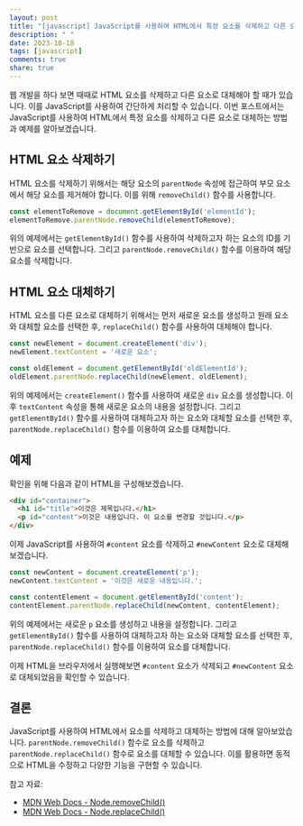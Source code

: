 ```yaml
---
layout: post
title: "[javascript] JavaScript를 사용하여 HTML에서 특정 요소를 삭제하고 다른 요소로 대체하는 방법과 예제"
description: " "
date: 2023-10-18
tags: [javascript]
comments: true
share: true
---
```


웹 개발을 하다 보면 때때로 HTML 요소를 삭제하고 다른 요소로 대체해야 할 때가 있습니다. 이를 JavaScript를 사용하여 간단하게 처리할 수 있습니다. 이번 포스트에서는 JavaScript를 사용하여 HTML에서 특정 요소를 삭제하고 다른 요소로 대체하는 방법과 예제를 알아보겠습니다.

## HTML 요소 삭제하기

HTML 요소를 삭제하기 위해서는 해당 요소의 `parentNode` 속성에 접근하여 부모 요소에서 해당 요소를 제거해야 합니다. 이를 위해 `removeChild()` 함수를 사용합니다. 

```javascript
const elementToRemove = document.getElementById('elementId');
elementToRemove.parentNode.removeChild(elementToRemove);
```

위의 예제에서는 `getElementById()` 함수를 사용하여 삭제하고자 하는 요소의 ID를 기반으로 요소를 선택합니다. 그리고 `parentNode.removeChild()` 함수를 이용하여 해당 요소를 삭제합니다.

## HTML 요소 대체하기

HTML 요소를 다른 요소로 대체하기 위해서는 먼저 새로운 요소를 생성하고 원래 요소와 대체할 요소를 선택한 후, `replaceChild()` 함수를 사용하여 대체해야 합니다.

```javascript
const newElement = document.createElement('div');
newElement.textContent = '새로운 요소';

const oldElement = document.getElementById('oldElementId');
oldElement.parentNode.replaceChild(newElement, oldElement);
```

위의 예제에서는 `createElement()` 함수를 사용하여 새로운 `div` 요소를 생성합니다. 이후 `textContent` 속성을 통해 새로운 요소의 내용을 설정합니다. 그리고 `getElementById()` 함수를 사용하여 대체하고자 하는 요소와 대체할 요소를 선택한 후, `parentNode.replaceChild()` 함수를 이용하여 요소를 대체합니다.

## 예제

확인을 위해 다음과 같이 HTML을 구성해보겠습니다.

```html
<div id="container">
  <h1 id="title">이것은 제목입니다.</h1>
  <p id="content">이것은 내용입니다. 이 요소를 변경할 것입니다.</p>
</div>
```

이제 JavaScript를 사용하여 `#content` 요소를 삭제하고 `#newContent` 요소로 대체해보겠습니다.

```javascript
const newContent = document.createElement('p');
newContent.textContent = '이것은 새로운 내용입니다.';

const contentElement = document.getElementById('content');
contentElement.parentNode.replaceChild(newContent, contentElement);
```

위의 예제에서는 새로운 `p` 요소를 생성하고 내용을 설정합니다. 그리고 `getElementById()` 함수를 사용하여 대체하고자 하는 요소와 대체할 요소를 선택한 후, `parentNode.replaceChild()` 함수를 이용하여 요소를 대체합니다.

이제 HTML을 브라우저에서 실행해보면 `#content` 요소가 삭제되고 `#newContent` 요소로 대체되었음을 확인할 수 있습니다.

## 결론

JavaScript를 사용하여 HTML에서 요소를 삭제하고 대체하는 방법에 대해 알아보았습니다. `parentNode.removeChild()` 함수로 요소를 삭제하고 `parentNode.replaceChild()` 함수로 요소를 대체할 수 있습니다. 이를 활용하면 동적으로 HTML을 수정하고 다양한 기능을 구현할 수 있습니다.

참고 자료:
- [MDN Web Docs - Node.removeChild()](https://developer.mozilla.org/ko/docs/Web/API/Node/removeChild)
- [MDN Web Docs - Node.replaceChild()](https://developer.mozilla.org/ko/docs/Web/API/Node/replaceChild)